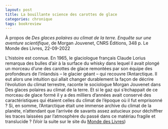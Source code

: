```yaml
---
layout: post
title: La bouillante science des carottes de glace
categories: chronique
tags: bookreview
---
```


À propos de <i>Des glaces polaires au climat de la terre. Enquête sur une aventure scientifique</i>, de Morgan Jouvenet, CNRS Éditions, 348 p.
Le Monde des Livres, 22-09-2022

L’histoire est connue. En 1965, le glaciologue français Claude Lorius remarqua des bulles d’air à la surface du whisky dans lequel il avait plongé un morceau d’une des carottes de glace remontées par son équipe des profondeurs de l’inlandsis – le glacier géant – qui recouvre l’Antarctique. Il eut alors une intuition qui allait changer durablement la ­façon de décrire l’évolution du climat ­terrestre, raconte le sociologue Morgan Jouvenet dans Des glaces polaires au climat de la terre. Et si le gaz qui s’échappait de ce morceau de glace formé il y a des milliers d’années avait conservé des caractéristiques qui étaient celles du climat de l’époque où il fut emprisonné ? Si, en somme, l’Antarctique était une immense archive du climat de la planète, n’attendant que l’arrivée de savants assez astucieux pour déchiffrer les traces laissées par l’atmosphère du passé dans ce matériau fragile et translucide ?
(Voir la suite sur le site du [Monde des Livres](https://www.lemonde.fr/livres/article/2022/09/22/des-glaces-polaires-au-climat-de-la-terre-de-morgan-jouvenet-la-bouillante-science-des-carottes-de-glace_6142737_3260.html))
